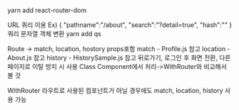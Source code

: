 yarn add react-router-dom

URL 쿼리 이용
Ex)
{
"pathname":"/about",
"search":"?detail=true",
"hash":""
}
쿼리 문자열 객체 변환
yarn add qs

Route -> match, location, hostory props포함
match - Profile.js 참고
location - About.js 참고
history - HistorySample.js 참고
뒤로가기, 로그인 후 화면 전환, 다른 페이지로 이탈 방지 시 사용
Class Component에서 처리->WithRouter와 비교해서 볼 것

WithRouter
라우트로 사용된 컴포넌트가 아닐 경우에도 match, location, history 사용 가능
